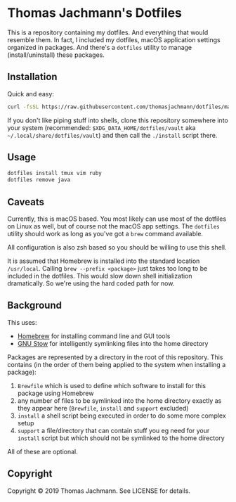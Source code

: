 # Thomas Jachmann's Dotfiles

This is a repository containing my dotfiles. And everything that would resemble
them. In fact, I included my dotfiles, macOS application settings organized in
packages. And there's a `dotfiles` utility to manage (install/uninstall) these
packages.

## Installation

Quick and easy:

```bash
curl -fsSL https://raw.githubusercontent.com/thomasjachmann/dotfiles/master/install) | /bin/bash
```

If you don't like piping stuff into shells, clone this repository somewhere
into your system (recommended: `$XDG_DATA_HOME/dotfiles/vault` aka
`~/.local/share/dotfiles/vault`) and then call the `./install` script there.

## Usage

```bash
dotfiles install tmux vim ruby
dotfiles remove java
```

## Caveats

Currently, this is macOS based. You most likely can use most of the dotfiles on
Linux as well, but of course not the macOS app settings. The `dotfiles` utility
should work as long as you've got a `brew` command available.

All configuration is also zsh based so you should be willing to use this
shell.

It is assumed that Homebrew is installed into the standard location
`/usr/local`. Calling `brew --prefix <package>` just takes too long to be
included in the dotfiles. This would slow down shell initialization
dramatically. So we're using the hard coded path for now.

## Background

This uses:

* [Homebrew](https://brew.sh/) for installing command line and GUI tools
* [GNU Stow](https://www.gnu.org/software/stow/) for intelligently symlinking
  files into the home directory

Packages are represented by a directory in the root of this repository. This
contains (in the order of them being applied to the system when installing a
package):

1. `Brewfile` which is used to define which software to install for this
   package using Homebrew
1. any number of files to be symlinked into the home directory exactly as they
   appear here (`Brewfile`, `install` and `support` excluded)
1. `install` a shell script being executed in order to do some more complex
   setup
1. `support` a file/directory that can contain stuff you eg need for your
   `install` script but which should not be symlinked to the home directory

All of these are optional.

## Copyright

Copyright © 2019 Thomas Jachmann. See LICENSE for details.
